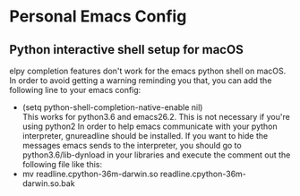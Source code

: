 # Personal Emacs Config

## Python interactive shell setup for macOS
elpy completion features don't work for the emacs python shell on macOS. In order to avoid getting a warning reminding you that, you can add the following line to your emacs config: 
- (setq python-shell-completion-native-enable nil)   
This works for python3.6 and emacs26.2. This is not necessary if you're using python2
 In order to help emacs communicate with your python interpreter, gnureadline should be installed. 
 If you want to hide the messages emacs sends to the interpreter, you should go to python3.6/lib-dynload in your libraries and execute the comment out the following file like this: 
 - mv readline.cpython-36m-darwin.so readline.cpython-36m-darwin.so.bak 
